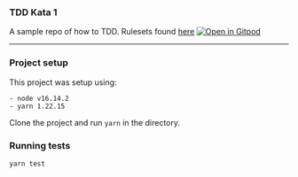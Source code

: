 ### TDD Kata 1

A sample repo of how to TDD. Rulesets found [here](https://blog.incubyte.co/blog/tdd-assessment/)
[![Open in Gitpod](https://gitpod.io/button/open-in-gitpod.svg)](https://gitpod.io/#https://github.com/manu29d/tdd-kata-1)

------------------

### Project setup

This project was setup using:

```
- node v16.14.2
- yarn 1.22.15
```

Clone the project and run `yarn` in the directory.

### Running tests

```
yarn test
```
